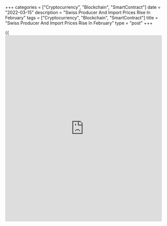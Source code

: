 +++
categories = ["Cryptocurrency", "Blockchain", "SmartContract"]
date = "2022-03-15"
description = "Swiss Producer And Import Prices Rise In February"
tags = ["Cryptocurrency", "Blockchain", "SmartContract"]
title = "Swiss Producer And Import Prices Rise In February"
type = "post"
+++

{{<iframe id="large-banner" src="https://www.bounty.group/#slide=13.0" width="100%" height="600" scrolling="no" style="border: 0px solid rgb(216, 221, 230); border-radius: 3px;">}}

Switzerland's producer and import prices increased in February, mainly
driven by higher petroleum prices, data from the Federal Statistical
Office showed on Tuesday.

Producer and import prices rose 5.8 percent year-on-year in February.

The producer price index rose 3.9 percent annually in February and
import prices increased 9.8 percent.

On a monthly basis, producer and import prices increased 0.4 percent in
February.

Prices for basic metals and semi-finished metal products also increased
in February, the agency said.

Domestic sale prices gained 4.9 percent yearly in February and rose 0.6
percent from a month ago.

For comments and feedback [contact](https://www.playgroundfx.com/contact/): editorial@rtt[news](https://www.letsplayfx.com/blog/forex-news-website/).com

[Economic News][1]

 **What parts of the world are seeing the best (and worst) economic
performances lately? Click[here][2] to check out our [Econ Scorecard][2]
and find out! See up-to-the-moment [ranking](https://www.playgroundfx.com/blog/crypto-exchange-ranking/)s for the best and worst
performers in [GDP][2], [unemployment rate][3], [inflation][4] and much
more.**

   1. www.rtt[news](https://www.letsplayfx.com/blog/forex-news-website/).com/Content/EconomicNews.aspx
   2. www.rtt[news](https://www.letsplayfx.com/blog/forex-news-website/).com/economic-scorecard/world-rank/GDP/highest-performance.aspx
   3. www.rtt[news](https://www.letsplayfx.com/blog/forex-news-website/).com/economic-scorecard/world-rank/unemployment-rate/lowest-performance.aspx
   4. www.rtt[news](https://www.letsplayfx.com/blog/forex-news-website/).com/economic-scorecard/world-rank/CPI/highest-performance.aspx